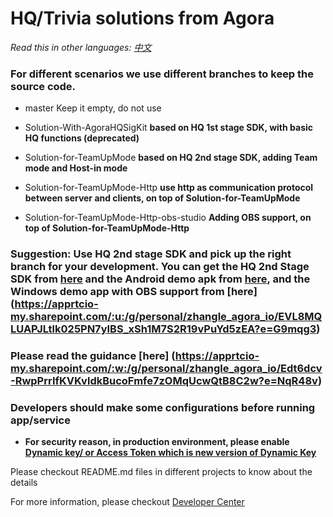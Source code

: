 
# HQ/Trivia solutions from Agora

*Read this in other languages: [中文](README.zh.md)*


### For different scenarios we use different branches to keep the source code.

- master Keep it empty, do not use

- Solution-With-AgoraHQSigKit **based on HQ 1st stage SDK, with basic HQ functions (deprecated)**

- Solution-for-TeamUpMode **based on HQ 2nd stage SDK, adding Team mode and Host-in mode**

- Solution-for-TeamUpMode-Http **use http as communication protocol between server and clients, on top of Solution-for-TeamUpMode**

- Solution-for-TeamUpMode-Http-obs-studio **Adding OBS support, on top of Solution-for-TeamUpMode-Http**

### Suggestion: Use HQ 2nd stage SDK and pick up the right branch for your development. You can get the HQ 2nd Stage SDK from [here](https://apprtcio-my.sharepoint.com/:f:/g/personal/zhangle_agora_io/EqI4y81PsbtIuxsPL_jZwL0Bl8H4TomX001-AthJVRbl3Q?e=5Z2CPb) and the Android demo apk from [here](https://apprtcio-my.sharepoint.com/:u:/g/personal/zhangle_agora_io/EawQ_WjkBY1GiuQJihzchJYBHK6ywHwYiPEzdSXJ52z0xg?e=24tCkI), and the Windows demo app with OBS support from [here] (https://apprtcio-my.sharepoint.com/:u:/g/personal/zhangle_agora_io/EVL8MQLUAPJLtlk025PN7yIBS_xSh1M7S2R19vPuYd5zEA?e=G9mqg3)

### Please read the guidance [here] (https://apprtcio-my.sharepoint.com/:w:/g/personal/zhangle_agora_io/Edt6dcv-RwpPrrIfKVKvldkBucoFmfe7zOMqUcwQtB8C2w?e=NqR48v)

### Developers should make some configurations before running app/service

- **For security reason, in production environment, please enable [Dynamic key/ or Access Token which is new version of Dynamic Key](https://document.agora.io/cn/1.14/instruction/key.html)**

Please checkout README.md files in different projects to know about the details

For more information, please checkout
[Developer Center](https://docs.agora.io/en/2.1.3/product/Interactive%20Broadcast/Solutions/contest?platform=All%20Platforms)
